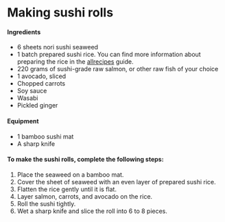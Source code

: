 # Making sushi rolls

#### Ingredients
* 6 sheets nori sushi seaweed
* 1 batch prepared sushi rice. You can find more information about preparing the rice in the [allrecipes](https://www.allrecipes.com/recipe/99211/perfect-sushi-rice/) guide.
* 220 grams of sushi-grade raw salmon, or other raw fish of your choice
* 1 avocado, sliced
* Chopped carrots
* Soy sauce
* Wasabi
* Pickled ginger
#### Equipment
* 1 bamboo sushi mat
* A sharp knife

#### To make the sushi rolls, complete the following steps:

1. Place the seaweed on a bamboo mat.
2. Cover the sheet of seaweed with an even layer of prepared sushi rice.
3. Flatten the rice gently until it is flat.
4. Layer salmon, carrots, and avocado on the rice.
5. Roll the sushi tightly. 
6. Wet a sharp knife and slice the roll into 6 to 8 pieces.
